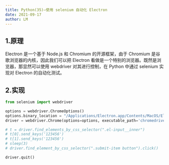 ```yaml
---
title: Python(35)—使用 selenium 自动化 Electron
date: 2021-09-17
author: LM
---
```


## 1.原理

Electron 是一个基于 Node.js 和 Chromium 的开源框架，由于 Chromium 是谷歌浏览器的内核，因此我们可以把 Electron 看做是一个特别的浏览器。既然是浏览器，那显然可以使用 webdriver 对其进行控制，在 Python 中通过 selenium 实现对 Electron 的自动化测试。

## 2.实现

```python
from selenium import webdriver

options = webdriver.ChromeOptions()
options.binary_location = "/Applications/Electron.app/Contents/MacOS/Electron"
driver = webdriver.Chrome(options=options, executable_path='chromedriver.exe')

# t = driver.find_elements_by_css_selector(".el-input__inner")
# t[0].send_keys('123456')
# t[1].send_keys('123456')
# sleep(3)
# driver.find_element_by_css_selector(".submit-item button").click()

driver.quit()
```

